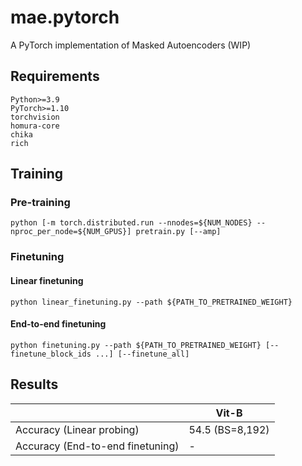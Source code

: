 # mae.pytorch

A PyTorch implementation of Masked Autoencoders (WIP)

## Requirements

```
Python>=3.9
PyTorch>=1.10
torchvision
homura-core
chika
rich
```

## Training

### Pre-training

```shell
python [-m torch.distributed.run --nnodes=${NUM_NODES} --nproc_per_node=${NUM_GPUS}] pretrain.py [--amp]
```

### Finetuning

#### Linear finetuning

```shell
python linear_finetuning.py --path ${PATH_TO_PRETRAINED_WEIGHT}
```

#### End-to-end finetuning

```shell
python finetuning.py --path ${PATH_TO_PRETRAINED_WEIGHT} [--finetune_block_ids ...] [--finetune_all]
```

## Results

|                                  | Vit-B           |
|----------------------------------|-----------------|
| Accuracy (Linear probing)        | 54.5 (BS=8,192) |
| Accuracy (End-to-end finetuning) | -               |
